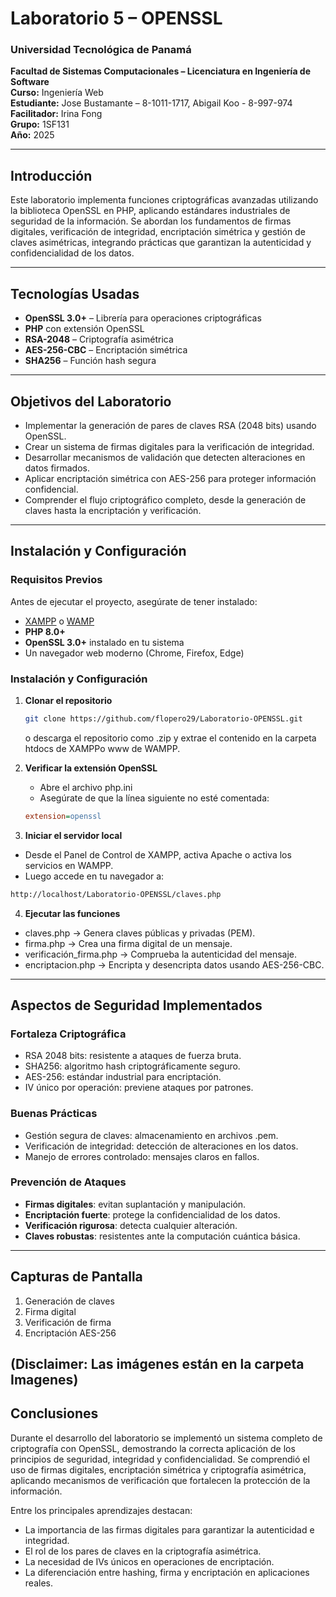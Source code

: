 #  Laboratorio 5 – OPENSSL

### Universidad Tecnológica de Panamá  
**Facultad de Sistemas Computacionales – Licenciatura en Ingeniería de Software**  
**Curso:** Ingeniería Web  
**Estudiante:** Jose Bustamante – 8-1011-1717, Abigail Koo - 8-997-974  
**Facilitador:** Irina Fong  
**Grupo:** 1SF131  
**Año:** 2025  

---
##  Introducción

Este laboratorio implementa funciones criptográficas avanzadas utilizando la biblioteca OpenSSL en PHP, aplicando estándares industriales de seguridad de la información. Se abordan los fundamentos de firmas digitales, verificación de integridad, encriptación simétrica y gestión de claves asimétricas, integrando prácticas que garantizan la autenticidad y confidencialidad de los datos.

---

##  Tecnologías Usadas

- **OpenSSL 3.0+** – Librería para operaciones criptográficas
- **PHP** con extensión OpenSSL
- **RSA-2048** – Criptografía asimétrica
- **AES-256-CBC** – Encriptación simétrica
- **SHA256** – Función hash segura

---
## Objetivos del Laboratorio

- Implementar la generación de pares de claves RSA (2048 bits) usando OpenSSL.
- Crear un sistema de firmas digitales para la verificación de integridad.
- Desarrollar mecanismos de validación que detecten alteraciones en datos firmados.
- Aplicar encriptación simétrica con AES-256 para proteger información confidencial.
- Comprender el flujo criptográfico completo, desde la generación de claves hasta la encriptación y verificación.

---
##  Instalación y Configuración

###  Requisitos Previos
Antes de ejecutar el proyecto, asegúrate de tener instalado:
- [XAMPP](https://www.apachefriends.org/es/index.html) o [WAMP](https://www.wampserver.com/)  
- **PHP 8.0+**  
- **OpenSSL 3.0+** instalado en tu sistema 
- Un navegador web moderno (Chrome, Firefox, Edge)
###  Instalación y Configuración

1. **Clonar el repositorio**
   ```bash
   git clone https://github.com/flopero29/Laboratorio-OPENSSL.git
   ```
   o descarga el repositorio como .zip y extrae el contenido en la carpeta htdocs de XAMPPo www de WAMPP.

2. **Verificar la extensión OpenSSL**
   - Abre el archivo php.ini
   - Asegúrate de que la línea siguiente no esté comentada:
   ```ini
   extension=openssl
   ```
  
3. **Iniciar el servidor local**
- Desde el Panel de Control de XAMPP, activa Apache o activa los servicios en WAMPP.
- Luego accede en tu navegador a:
```bash
http://localhost/Laboratorio-OPENSSL/claves.php
```

4. **Ejecutar las funciones**
- claves.php → Genera claves públicas y privadas (PEM).
- firma.php → Crea una firma digital de un mensaje.
- verificación_firma.php → Comprueba la autenticidad del mensaje.
- encriptacion.php → Encripta y desencripta datos usando AES-256-CBC.
---

##  Aspectos de Seguridad Implementados

### **Fortaleza Criptográfica**
- RSA 2048 bits: resistente a ataques de fuerza bruta.
- SHA256: algoritmo hash criptográficamente seguro.
- AES-256: estándar industrial para encriptación.
- IV único por operación: previene ataques por patrones.

### **Buenas Prácticas**
- Gestión segura de claves: almacenamiento en archivos .pem.
- Verificación de integridad: detección de alteraciones en los datos.
- Manejo de errores controlado: mensajes claros en fallos.

### **Prevención de Ataques**
- **Firmas digitales**: evitan suplantación y manipulación.
- **Encriptación fuerte**: protege la confidencialidad de los datos. 
- **Verificación rigurosa**: detecta cualquier alteración. 
- **Claves robustas**: resistentes ante la computación cuántica básica. 

---


## Capturas de Pantalla

1. Generación de claves 
2. Firma digital
3. Verificación de firma  
4. Encriptación AES-256 

(Disclaimer: Las imágenes están en la carpeta Imagenes)
---


## Conclusiones

Durante el desarrollo del laboratorio se implementó un sistema completo de criptografía con OpenSSL, demostrando la correcta aplicación de los principios de seguridad, integridad y confidencialidad.
Se comprendió el uso de firmas digitales, encriptación simétrica y criptografía asimétrica, aplicando mecanismos de verificación que fortalecen la protección de la información. 

Entre los principales aprendizajes destacan:
- La importancia de las firmas digitales para garantizar la autenticidad e integridad.
- El rol de los pares de claves en la criptografía asimétrica.
- La necesidad de IVs únicos en operaciones de encriptación. 
- La diferenciación entre hashing, firma y encriptación en aplicaciones reales. 
